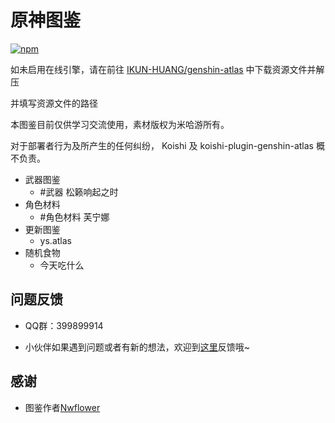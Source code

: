 # 原神图鉴

[![npm](https://img.shields.io/npm/v/koishi-plugin-genshin-atlas?style=flat-square)](https://www.npmjs.com/package/koishi-plugin-genshin-atlas)

如未启用在线引擎，请在前往 [IKUN-HUANG/genshin-atlas](https://gitee.com/IKUN-HUANG/genshin-atlas/tree/master/role) 中下载资源文件并解压

并填写资源文件的路径

本图鉴目前仅供学习交流使用，素材版权为米哈游所有。

对于部署者行为及所产生的任何纠纷， Koishi 及 koishi-plugin-genshin-atlas 概不负责。

- 武器图鉴
    - #武器 松籁响起之时
- 角色材料
    - #角色材料 芙宁娜
- 更新图鉴
    - ys.atlas
- 随机食物
    - 今天吃什么

## 问题反馈
* QQ群：399899914

* 小伙伴如果遇到问题或者有新的想法，欢迎到[这里](https://github.com/initialencounter/koishi-plugin-genshin-atlas/issues)反馈哦~

## 感谢
- 图鉴作者[Nwflower](https://gitee.com/Nwflower/genshin-atlas)
